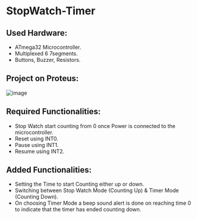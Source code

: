 # StopWatch-Timer
## Used Hardware:
- ATmega32 Microcontroller.
- Multiplexed 6 7segments.
- Buttons, Buzzer, Resistors.

## Project on Proteus: 
![image](https://github.com/EsraaKhaledMostafa/StopWatch-Timer/assets/87395019/68c87a14-54df-487f-90f0-e2112f9b2c00)


## Required Functionalities:
- Stop Watch start counting from 0 once Power is connected to the microcontroller.
- Reset using INT0.
- Pause using INT1.
- Resume using INT2.

## Added Functionalities:  
- Setting the Time to start Counting either up or down.
- Switching between Stop Watch Mode (Counting Up) & Timer Mode (Counting Down).
- On choosing Timer Mode a beep sound alert is done on reaching time 0 to indicate that the timer has ended counting down.
